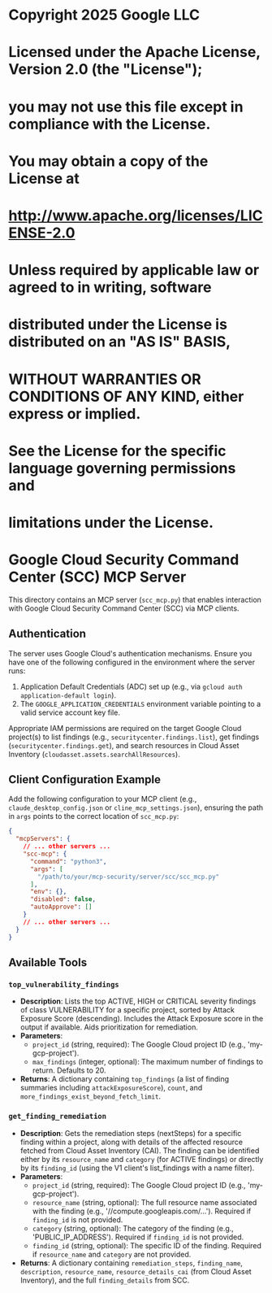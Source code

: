 # Copyright 2025 Google LLC
#
# Licensed under the Apache License, Version 2.0 (the "License");
# you may not use this file except in compliance with the License.
# You may obtain a copy of the License at
#
#     http://www.apache.org/licenses/LICENSE-2.0
#
# Unless required by applicable law or agreed to in writing, software
# distributed under the License is distributed on an "AS IS" BASIS,
# WITHOUT WARRANTIES OR CONDITIONS OF ANY KIND, either express or implied.
# See the License for the specific language governing permissions and
# limitations under the License.
#

# Google Cloud Security Command Center (SCC) MCP Server

This directory contains an MCP server (`scc_mcp.py`) that enables interaction with Google Cloud Security Command Center (SCC) via MCP clients.

## Authentication

The server uses Google Cloud's authentication mechanisms. Ensure you have one of the following configured in the environment where the server runs:

1.  Application Default Credentials (ADC) set up (e.g., via `gcloud auth application-default login`).
2.  The `GOOGLE_APPLICATION_CREDENTIALS` environment variable pointing to a valid service account key file.

Appropriate IAM permissions are required on the target Google Cloud project(s) to list findings (e.g., `securitycenter.findings.list`), get findings (`securitycenter.findings.get`), and search resources in Cloud Asset Inventory (`cloudasset.assets.searchAllResources`).

## Client Configuration Example

Add the following configuration to your MCP client (e.g., `claude_desktop_config.json` or `cline_mcp_settings.json`), ensuring the path in `args` points to the correct location of `scc_mcp.py`:

```json
{
  "mcpServers": {
    // ... other servers ...
    "scc-mcp": {
      "command": "python3",
      "args": [
        "/path/to/your/mcp-security/server/scc/scc_mcp.py"
      ],
      "env": {},
      "disabled": false,
      "autoApprove": []
    }
    // ... other servers ...
  }
}
```

## Available Tools

### `top_vulnerability_findings`

*   **Description**: Lists the top ACTIVE, HIGH or CRITICAL severity findings of class VULNERABILITY for a specific project, sorted by Attack Exposure Score (descending). Includes the Attack Exposure score in the output if available. Aids prioritization for remediation.
*   **Parameters**:
    *   `project_id` (string, required): The Google Cloud project ID (e.g., 'my-gcp-project').
    *   `max_findings` (integer, optional): The maximum number of findings to return. Defaults to 20.
*   **Returns**: A dictionary containing `top_findings` (a list of finding summaries including `attackExposureScore`), `count`, and `more_findings_exist_beyond_fetch_limit`.

### `get_finding_remediation`

*   **Description**: Gets the remediation steps (nextSteps) for a specific finding within a project, along with details of the affected resource fetched from Cloud Asset Inventory (CAI). The finding can be identified either by its `resource_name` and `category` (for ACTIVE findings) or directly by its `finding_id` (using the V1 client's list_findings with a name filter).
*   **Parameters**:
    *   `project_id` (string, required): The Google Cloud project ID (e.g., 'my-gcp-project').
    *   `resource_name` (string, optional): The full resource name associated with the finding (e.g., '//compute.googleapis.com/...'). Required if `finding_id` is not provided.
    *   `category` (string, optional): The category of the finding (e.g., 'PUBLIC_IP_ADDRESS'). Required if `finding_id` is not provided.
    *   `finding_id` (string, optional): The specific ID of the finding. Required if `resource_name` and `category` are not provided.
*   **Returns**: A dictionary containing `remediation_steps`, `finding_name`, `description`, `resource_name`, `resource_details_cai` (from Cloud Asset Inventory), and the full `finding_details` from SCC.
#